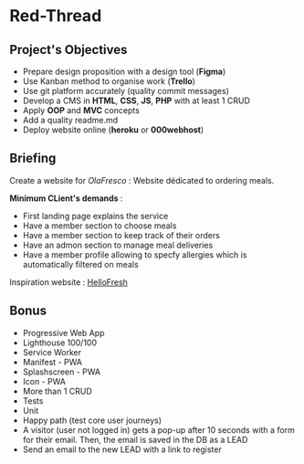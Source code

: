 # Red-Thread


## Project's Objectives
* Prepare design proposition with a design tool (**Figma**)
* Use Kanban method to organise work (**Trello**)
* Use git platform accurately (quality commit messages)
* Develop a CMS in **HTML**, **CSS**, **JS**, **PHP** with at least 1 CRUD
* Apply **OOP** and **MVC** concepts
* Add a quality readme.md
* Deploy website online (**heroku** or **000webhost**)


## Briefing
Create a website for *OlaFresco* : Website dédicated to ordering meals.  
  
**Minimum CLient's demands** : 
* First landing page explains the service
* Have a member section to choose meals
* Have a member section to keep track of their orders
* Have an admon section to manage meal deliveries
* Have a member profile allowing to specfy allergies which is automatically filtered on meals

Inspiration website : [HelloFresh](https://www.hellofresh.com/?redirectedFromAccountArea=true)


## Bonus
* Progressive Web App
* Lighthouse 100/100
* Service Worker
* Manifest - PWA
* Splashscreen - PWA
* Icon - PWA
* More than 1 CRUD
* Tests
* Unit
* Happy path (test core user journeys)
* A visitor (user not logged in) gets a pop-up after 10 seconds with a form for their email. Then, the email is saved in the DB as a LEAD
* Send an email to the new LEAD with a link to register